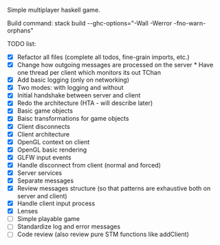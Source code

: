 Simple multiplayer haskell game.

Build command:
stack build --ghc-options="-Wall -Werror -fno-warn-orphans"

TODO list:
- [x] Refactor all files (complete all todos, fine-grain imports, etc.)
- [x] Change how outgoing messages are processed on the server
      * Have one thread per client which monitors its out TChan
- [x] Add basic logging (only on networking)
- [x] Two modes: with logging and without
- [x] Initial handshake between server and client
- [x] Redo the architecture (HTA - will describe later)
- [x] Basic game objects
- [x] Baisc transformations for game objects
- [x] Client disconnects
- [x] Client architecture
- [x] OpenGL context on client
- [x] OpenGL basic rendering
- [x] GLFW input events
- [x] Handle disconnect from client (normal and forced)
- [x] Server services
- [x] Separate messages
- [x] Review messages structure (so that patterns are exhaustive both on server and client)
- [x] Handle client input process
- [x] Lenses
- [ ] Simple playable game
- [ ] Standardize log and error messages
- [ ] Code review (also review pure STM functions like addClient)